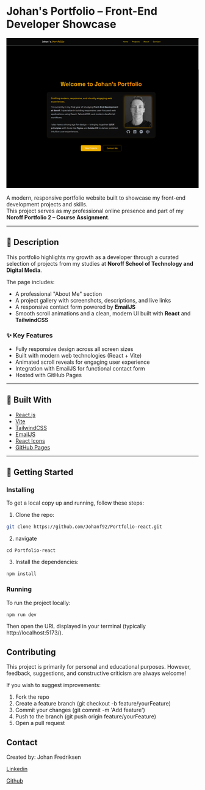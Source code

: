 # Johan's Portfolio – Front-End Developer Showcase

![Project preview](public/img/portfolio2.png)

A modern, responsive portfolio website built to showcase my front-end development projects and skills.  
This project serves as my professional online presence and part of my **Noroff Portfolio 2 – Course Assignment**.

---

## 📝 Description

This portfolio highlights my growth as a developer through a curated selection of projects from my studies at **Noroff School of Technology and Digital Media**.

The page includes:

- A professional "About Me" section
- A project gallery with screenshots, descriptions, and live links
- A responsive contact form powered by **EmailJS**
- Smooth scroll animations and a clean, modern UI built with **React** and **TailwindCSS**

### ✨ Key Features

- Fully responsive design across all screen sizes
- Built with modern web technologies (React + Vite)
- Animated scroll reveals for engaging user experience
- Integration with EmailJS for functional contact form
- Hosted with GitHub Pages

---

## 🧰 Built With

- [React.js](https://reactjs.org/)
- [Vite](https://vitejs.dev/)
- [TailwindCSS](https://tailwindcss.com/)
- [EmailJS](https://www.emailjs.com/)
- [React Icons](https://react-icons.github.io/react-icons/)
- [GitHub Pages](https://pages.github.com/)

---

## 🚀 Getting Started

### Installing

To get a local copy up and running, follow these steps:

1. Clone the repo:

```bash
git clone https://github.com/Johanf92/Portfolio-react.git
```

2. navigate

```
cd Portfolio-react
```

3. Install the dependencies:

```
npm install
```

### Running

To run the project locally:

```bash
npm run dev
```

Then open the URL displayed in your terminal (typically http://localhost:5173/).

## Contributing

This project is primarily for personal and educational purposes.
However, feedback, suggestions, and constructive criticism are always welcome!

If you wish to suggest improvements:

1. Fork the repo
2. Create a feature branch (git checkout -b feature/yourFeature)
3. Commit your changes (git commit -m 'Add feature')
4. Push to the branch (git push origin feature/yourFeature)
5. Open a pull request

## Contact

Created by: Johan Fredriksen

[Linkedin](www.linkedin.com)

[Github](www.github.com)
